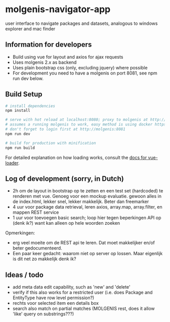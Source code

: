 # molgenis-navigator-app

user interface to navigate packages and datasets, analogous to windows explorer and mac finder

## Information for developers

* Build using vue for layout and axios for ajax requests
* Uses molgenis 2.x as backend
* Uses plain bootstrap css (only, excluding jquery) where possible
* For development you need to have a molgenis on port 8081, see npm run dev below.

## Build Setup

``` bash
# install dependencies
npm install

# serve with hot reload at localhost:8080; proxy to molgenis at http://molgenis:8081 for REST api
# assumes a running molgenis to work, easy method is using docker https://github.com/molgenis/docker
# don't forget to login first at http://molgenis:8081
npm run dev

# build for production with minification
npm run build
```

For detailed explanation on how loading works, consult the [docs for vue-loader](http://vuejs.github.io/vue-loader).

## Log of development (sorry, in Dutch)

* 2h om de layout in bootstrap op te zetten en een test set (hardcoded) te renderen met vue. Genoeg voor een mockup evaluatie. gewoon alles in de index.html, lekker snel, lekker makkelijk. Beter dan freemarker
* 4 uur voor package data retrieval, leren axios, array.map, array.filter, en mappen REST service
* 1 uur voor toevoegen basic search; loop hier tegen beperkingen API op (denk ik?) want kan alleen op hele woorden zoeken

Opmerkingen:
* erg veel moeite om de REST api te leren. Dat moet makkelijker en/of beter gedocumenteerd.
* Een paar keer gedacht: waarom niet op server op lossen. Maar eigenlijk is dit net zo makkelijk denk ik?

## Ideas / todo

* add meta data edit capability, such as 'new' and 'delete'
* verify if this also works for a restricted user (i.e. does Package and EntityType have row level permission?)
* rechts voor selected item een details box
* search also match on partial matches (MOLGENIS rest, does it allow 'like' query on substrings???)

